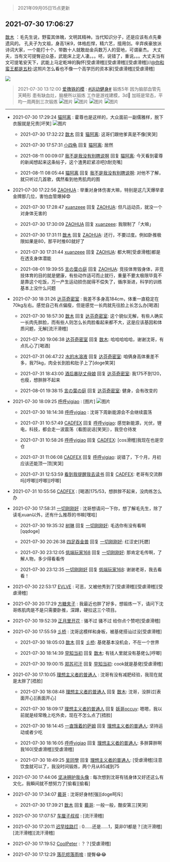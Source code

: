 > 2021年09月05日15点更新
<link rel="stylesheet" href="https://cdn.jsdelivr.net/gh/taotie6/sampleJSON@main/css/photo_show.css">


 ## 2021-07-30 17:06:27 

 [㪚木](https://www.coolapk.com/feed/28780773?shareKey=NWZjMTViYzFjNzU2NjEzMTc4MWY~) ：毛先生说，野蛮其体魄，文明其精神。当代知识分子，还是应该有点先秦遗风的。
孔夫子为文祖，身高1米9，体格彪悍，精六艺，擅用剑。辛弃疾豪放派诗词大家，一个能打十个，带数十人就敢劫金兵数万人的营地，可谓豪杰。
大丈夫，当有文可提臀迎众基，武能床上定人凄。。。呸，说错了，重说。。<!--break-->。大丈夫当有文可提笔安天下，武能上马定乾坤的胸怀[受虐滑稽][受虐滑稽][受虐滑稽]//<a class="feed-link-uname" href="/u/你和蛮王都是五秒">@你和蛮王都是五秒</a>:这照片怎么看也不像一个高学历的资本家[受虐滑稽][受虐滑稽] 

<div class="album">
<img class="img-item" src="https://image.coolapk.com/feed/2020/0511/21/1081091_45bad8f3_4880_7713@356x200.gif" />
</div>

> 2021-07-30 13:12:00 
> [爱撸铁的模](https://www.coolapk.com/feed/28775872?shareKey=ZTE1MjUxNzMwZmE5NjEzMTc4MWY~) : <a class="feed-link-tag" href="/t/运动健身?type=0">#运动健身#</a> 锻炼5年 因为脑部血管先天畸形 患有缺血灶，脑梗所以锻炼 工作是游戏建模，3d🐶 加班是常态，平均一周两到三次锻炼 
![图片](https://image.coolapk.com/feed/2021/0729/23/3808584_150280ea_3662_4693@1816x4032.jpeg)
![图片](https://image.coolapk.com/feed/2021/0729/23/3808584_4834d69d_4174_0434@2048x1534.jpeg)
![图片](https://image.coolapk.com/feed/2021/0729/23/3808584_e9aa6cb5_4174_0432@1080x2160.jpeg)
![图片](https://image.coolapk.com/feed/2021/0730/13/3808584_6676acfc_1909_3398@1080x2160.jpeg)

 ------- 

- 2021-07-30 17:29:24 [猫阿离](uid=491974) : 霍尊也是这样的，大众面前一副儒雅样，脱下衣服就是兄贵[坏笑] ![图片](https://image.coolapk.com/feed/2021/0730/17/491974_cca7a56f_7362_6863@1080x1440.jpeg)

    - 2021-07-30 17:32:22 [㪚木](uid=1081091) 回复 [猫阿离](uid=491974): 这哥们跟他爹真是不像[笑哭] 

    - 2021-07-30 17:57:31 [小四龟](uid=703974) 回复 [猫阿离](uid=491974): 居然 

    - 2021-08-11 00:09:07 [我不是我没有别瞎说啊](uid=2231912) 回复 [猫阿离](uid=491974): 今天看到霍尊的新闻想起来这条帖子，这个渣男赶紧凉吧[t耐克嘴] 

    - 2021-08-11 08:05:44 [猫阿离](uid=491974) 回复 [我不是我没有别瞎说啊](uid=2231912): 对他不了解，就只听过几首歌，偶然看到他秀肌肉的图 

- 2021-07-30 17:22:56 [ZAOHUA](uid=1930793) : 举重对身体伤害大嘛，特别是这几天爆举拿金牌那几位，害怕血管爆掉😨 

    - 2021-07-30 17:28:47 [xuanzeee](uid=1362965) 回复 [ZAOHUA](uid=1930793): 但凡运动员，就没一个对身体无害的 

    - 2021-07-30 17:30:09 [ZAOHUA](uid=1930793) 回复 [xuanzeee](uid=1362965): 我限制了「大嘛」 

    - 2021-07-30 17:31:11 [㪚木](uid=1081091) 回复 [ZAOHUA](uid=1930793): 还行，不要过度。例如卧推极限如果是80，那平时推60就好了 

    - 2021-07-30 17:31:44 [xuanzeee](uid=1362965) 回复 [ZAOHUA](uid=1930793): 都大啊[受虐滑稽]都是在透支身体潜能 

    - 2021-08-01 19:39:55 [言の葉の庭](uid=649465) 回复 [ZAOHUA](uid=1930793): 竞技体育毁身体，非竞技体育的目的就是健康，有些动作适可而止就行，重量不要太极限毕竟不是靠这个吃饭，万一产生运动损伤就得不偿失了，循序渐进，科学的训练基本上没什么问题 

- 2021-07-30 18:31:26 [达芬奇密室](uid=2209704) : 我差不多身高184cm，体重一直稳定在70kg左右。感觉自己有点偏瘦，但是感觉一长肉就先往脸上长怎么办[喝酒] 

    - 2021-07-30 18:57:30 [㪚木](uid=1081091) 回复 [达芬奇密室](uid=2209704): 这个貌似无解，有些人确实一长肉先胖脸，而有些人则怎么长肉脸看起来都不大，这是应该基因和体质问题，无解[流汗滑稽] 

    - 2021-07-30 19:06:38 [达芬奇密室](uid=2209704) 回复 [㪚木](uid=1081091): 哈哈哈哈哈，谢谢沈哥，有点扎心了[喝酒] 

    - 2021-07-31 06:47:22 [水的水溶液](uid=5967820) 回复 [达芬奇密室](uid=2209704): 咱俩身高体重差不多，我75kg，肉全长到脸和肚子上了[doge笑哭] 

    - 2021-07-31 18:43:00 [酒后暴哒丈母娘](uid=958361) 回复 [达芬奇密室](uid=2209704): 我175不到120，也瘦，想胖胖不起来 

    - 2021-08-01 19:38:15 [言の葉の庭](uid=649465) 回复 [达芬奇密室](uid=2209704): 健身，会有改变的 

- 2021-07-30 18:09:25 [呼呼yigiao](uid=3884903) : [图片] ![图片](https://image.coolapk.com/feed/2021/0730/18/3884903_9764_9826@856x386.jpg)

    - 2021-07-30 18:14:38 [呼呼yigiao](uid=3884903) : 沈哥下周新能源会不会继续震荡 

    - 2021-07-31 10:57:49 [CADFEX](uid=2344116) 回复 [呼呼yigiao](uid=3884903): 感觉新能源，光伏，锂电，科技，都会走一波震荡（看图说话[笑哭]），我空仓待发 

    - 2021-07-31 10:58:26 [呼呼yigiao](uid=3884903) 回复 [CADFEX](uid=2344116): [cos滑稽]我现在也是空仓 

    - 2021-07-31 11:06:08 [CADFEX](uid=2344116) 回复 [呼呼yigiao](uid=3884903): 说错了，下个月，月初应该还能顶一顶[笑哭] 

    - 2021-07-31 12:53:59 [看到我提醒我去读书](uid=2577914) 回复 [CADFEX](uid=2344116): 老哥有交流群吗[哼唧][哼唧][哼唧] 

- 2021-07-31 10:55:56 [CADFEX](uid=2344116) : [喝酒]175/53，想胖胖不起来，没肉练怎么办 

- 2021-07-30 17:58:31 [一切刚刚好](uid=701389) : 沈哥想请问一下你，想了解毛先生，除了读毛xuan以外，还有什么推荐的书嘛[嘿哈] 

    - 2021-07-30 19:35:32 [树琳](uid=1807052) 回复 [一切刚刚好](uid=701389): 毛选你有没有看啊[qqdoge] 

    - 2021-07-30 20:26:38 [四足吞金兽](uid=2416312) 回复 [一切刚刚好](uid=701389): 红涩史[托腮] 

    - 2021-07-30 23:12:05 [低端玩家168](uid=3759433) 回复 [一切刚刚好](uid=701389): 那肯定毛传啊，了解人物，多少得看看传 

    - 2021-07-30 23:12:35 [一切刚刚好](uid=701389) 回复 [低端玩家168](uid=3759433): 谢谢老哥，我去看看！ 

- 2021-07-30 22:53:17 [EVLVE](uid=624501) : 可恶，又被他秀到了[受虐滑稽][受虐滑稽][受虐滑稽] 

- 2021-07-30 20:17:29 [方糖夹子](uid=3319968) : 我最近也胖了好多，想锻炼一下，请问下沈哥练肌肉是不是只需要卧推，深蹲，硬拉这三个项目。 

- 2021-07-30 19:52:39 [正月里开花](uid=1789461) : 骚不过  骚不过  给你点个赞吧[受虐滑稽] 

- 2021-07-30 17:55:59 [彡桥](uid=3740933) : 沈哥这模样和身板，被基佬搭讪过没[受虐滑稽] 

    - 2021-07-30 18:05:03 [㪚木](uid=1081091) 回复 [彡桥](uid=3740933): 基佬基本没机会，不在一个世界 

    - 2021-07-30 18:14:39 [早知当初](uid=2588855) 回复 [㪚木](uid=1081091): 有钱人里就没有基佬么[哼唧] 

    - 2021-07-30 19:00:15 [郑苏可汗](uid=678781) 回复 [早知当初](uid=2588855): cook就是基佬[受虐滑稽] 

- 2021-07-30 17:10:05 [理想主义者的普通人](uid=1708330) : 沈哥有没有减肥经验，我现在就是太胖了[捂脸] 

    - 2021-07-30 18:08:48 [理想主义者的普通人](uid=1708330) 回复 [㪚木](uid=1081091): 沈哥，没胖过[表面开心][表面开心] 

    - 2021-07-30 18:09:17 [理想主义者的普通人](uid=1708330) 回复 [妖哥occuy](uid=1388591): 嗯嗯，我以前就是经常晚上吃外卖，现在不怎么点了[捂脸] 

    - 2021-07-30 18:14:45 [一直饿着的萨姆](uid=1267364) 回复 [理想主义者的普通人](uid=1708330): 坚持运动或者少吃 

    - 2021-07-30 18:16:05 [呼呼yigiao](uid=3884903) 回复 [理想主义者的普通人](uid=1708330): 多胖算胖啊 我160[受虐滑稽][受虐滑稽] 

    - 2021-07-30 18:49:25 [吴同學](uid=1320218) 回复 [理想主义者的普通人](uid=1708330): [受虐滑稽]注意饮食就可以了，我没时间锻炼，两个月从85减到75 

- 2021-07-30 17:44:06 [坚决拥护我头像](uid=1738203) : 每次想到沈哥有钱身体又好还这么有文化，我瞬间就不想努力了[偷看][偷看] 

- 2021-07-30 17:34:07 [戴哥](uid=2483039) : 沈哥好身材[强][doge呵斥] 

    - 2021-07-30 17:39:21 [㪚木](uid=1081091) 回复 [戴哥](uid=2483039): 一般一般，酷安第三[笑哭] 

- 2021-07-30 17:07:57 [车厘子叔叔](uid=1756803) : [流汗滑稽] 

- 2021-07-30 17:20:11 [迟早挂路灯](uid=874366) : 0……还是……1，莫非01都是？[流汗滑稽][流汗滑稽][流汗滑稽] 

- 2021-07-30 17:19:52 [CoolPeter](uid=1437066) : ？？[受虐滑稽] 

- 2021-07-30 17:12:29 [落花烬落雨啼](uid=1966083) : 提臀😂😂 

